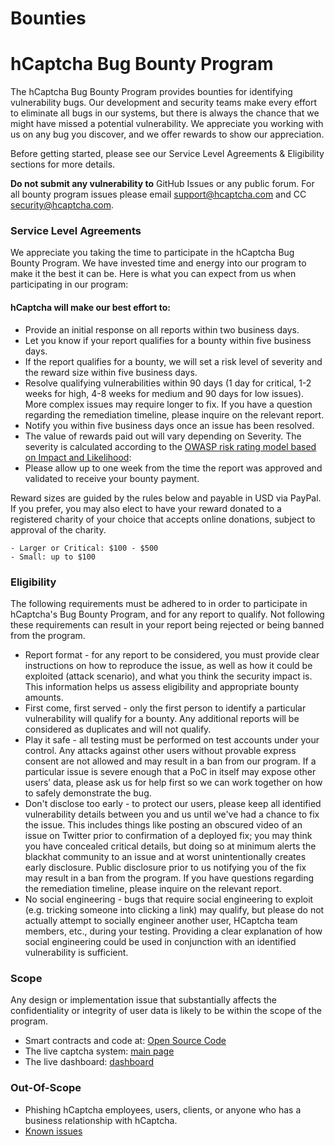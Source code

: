 # Bounties


# hCaptcha Bug Bounty Program

The hCaptcha Bug Bounty Program provides bounties for identifying vulnerability bugs. Our development and security teams make every effort to eliminate all bugs in our systems, but there is always the chance that we might have missed a potential vulnerability. We appreciate you working with us on any bug you discover, and we offer rewards to show our appreciation.

Before getting started, please see our Service Level Agreements & Eligibility sections for more details.

**Do not submit any vulnerability to** GitHub Issues or any public forum. For all bounty program issues please email support@hcaptcha.com and CC security@hcaptcha.com.

### Service Level Agreements
We appreciate you taking the time to participate in the hCaptcha Bug Bounty Program. We have invested time and energy into our program to make it the best it can be. Here is what you can expect from us when participating in our program:

#### hCaptcha will make our best effort to:
* Provide an initial response on all reports within two business days.
* Let you know if your report qualifies for a bounty within five business days.
* If the report qualifies for a bounty, we will set a risk level of severity and the reward size within five business days.
* Resolve qualifying vulnerabilities within 90 days (1 day for critical, 1-2 weeks for high, 4-8 weeks for medium and 90 days for low issues). More complex issues may require longer to fix. If you have a question regarding the remediation timeline, please inquire on the relevant report.
* Notify you within five business days once an issue has been resolved.
* The value of rewards paid out will vary depending on Severity. The severity is calculated according to the [OWASP risk rating model based on Impact and Likelihood](https://owasp.org/www-community/OWASP_Risk_Rating_Methodology): 
* Please allow up to one week from the time the report was approved and validated to receive your bounty payment. 

Reward sizes are guided by the rules below and payable in USD via PayPal. If you prefer, you may also elect to have your reward donated to a registered charity of your choice that accepts online donations, subject to approval of the charity.

    - Larger or Critical: $100 - $500
    - Small: up to $100
    
### Eligibility
The following requirements must be adhered to in order to participate in hCaptcha's Bug Bounty Program, and for any report to qualify. Not following these requirements can result in your report being rejected or being banned from the program.

* Report format - for any report to be considered, you must provide clear instructions on how to reproduce the issue, as well as how it could be exploited (attack scenario), and what you think the security impact is. This information helps us assess eligibility and appropriate bounty amounts.
* First come, first served - only the first person to identify a particular vulnerability will qualify for a bounty. Any additional reports will be considered as duplicates and will not qualify.
* Play it safe - all testing must be performed on test accounts under your control. Any attacks against other users without provable express consent are not allowed and may result in a ban from our program. If a particular issue is severe enough that a PoC in itself may expose other users’ data, please ask us for help first so we can work together on how to safely demonstrate the bug. 
* Don't disclose too early - to protect our users, please keep all identified vulnerability details between you and us until we've had a chance to fix the issue. This includes things like posting an obscured video of an issue on Twitter prior to confirmation of a deployed fix; you may think you have concealed critical details, but doing so at minimum alerts the blackhat community to an issue and at worst unintentionally creates early disclosure. Public disclosure prior to us notifying you of the fix may result in a ban from the program. If you have questions regarding the remediation timeline, please inquire on the relevant report.
* No social engineering - bugs that require social engineering to exploit (e.g. tricking someone into clicking a link) may qualify, but please do not actually attempt to socially engineer another user, HCaptcha team members, etc., during your testing. Providing a clear explanation of how social engineering could be used in conjunction with an identified vulnerability is sufficient.

### Scope
Any design or implementation issue that substantially affects the confidentiality or integrity of user data is likely to be within the scope of the program.

* Smart contracts and code at: [Open Source Code](https://github.com/hCaptcha)
* The live captcha system: [main page](https://www.hcaptcha.com)
* The live dashboard: [dashboard](https://dashboard.hcaptcha.com/login)


### Out-Of-Scope
* Phishing hCaptcha employees, users, clients, or anyone who has a business relationship with hCaptcha.
* [Known issues](https://github.com/hcaptcha/bounties/issues)
